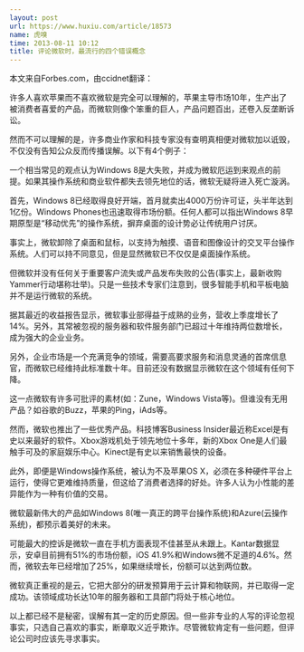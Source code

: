 ```yaml
---
layout: post
url: https://www.huxiu.com/article/18573
name: 虎嗅
time: 2013-08-11 10:12
title: 评论微软时，最流行的四个错误概念
---
```

本文来自Forbes.com，由ccidnet翻译：

许多人喜欢苹果而不喜欢微软是完全可以理解的，苹果主导市场10年，生产出了被消费者喜爱的产品，而微软则像个笨重的巨人，产品问题百出，还卷入反垄断诉讼。

然而不可以理解的是，许多商业作家和科技专家没有查明真相便对微软加以诋毁，不仅没有告知公众反而传播误解。以下有4个例子：

一个相当常见的观点认为Windows 8是大失败，并成为微软厄运到来观点的前提。如果其操作系统和商业软件都失去领先地位的话，微软无疑将进入死亡漩涡。

首先，Windows 8已经取得良好开端，首月就卖出4000万份许可证，头半年达到1亿份。Windows Phones也迅速取得市场份额。任何人都可以指出Windows 8早期原型是“移动优先”的操作系统，摒弃桌面的设计势必让传统用户讨厌。

事实上，微软卸除了桌面和鼠标，以支持为触摸、语音和图像设计的交叉平台操作系统。人们可以持不同意见，但是显然微软已不仅仅是桌面操作系统。

但微软并没有任何关于重要客户流失或产品发布失败的公告(事实上，最新收购Yammer行动堪称壮举)。只是一些技术专家们注意到，很多智能手机和平板电脑并不是运行微软的系统。

据其最近的收益报告显示，微软事业部得益于成熟的业务，营收上季度增长了14%。另外，其常被忽视的服务器和软件服务部门已超过十年维持两位数增长，成为强大的企业业务。

另外，企业市场是一个充满竞争的领域，需要高要求服务和消息灵通的首席信息官，而微软已经维持此标准数十年。目前还没有数据显示微软在这个领域有任何下降。

这一点微软有许多可批评的素材(如：Zune，Windows Vista等)。但谁没有无用产品？如谷歌的Buzz，苹果的Ping，iAds等。

然而，微软也推出了一些优秀产品。科技博客Business Insider最近称Excel是有史以来最好的软件。Xbox游戏机处于领先地位十多年，新的Xbox One是人们最触手可及的家庭娱乐中心。Kinect是有史以来销售最快的设备。

此外，即便是Windows操作系统，被认为不及苹果OS X，必须在多种硬件平台上运行，使得它更难维持质量，但这给了消费者选择的好处。许多人认为小性能的差异能作为一种有价值的交易。

微软最新伟大的产品如Windows 8(唯一真正的跨平台操作系统)和Azure(云操作系统)，都预示着美好的未来。

可能最大的控诉是微软一直在手机方面表现不佳甚至从未跟上。Kantar数据显示，安卓目前拥有51%的市场份额，iOS 41.9%和Windows微不足道的4.6%。然而，微软去年已经增加了25%，如果继续增长，份额可以达到两位数。

微软真正重视的是云，它把大部分的研发预算用于云计算和物联网，并已取得一定成功。该领域成功长达10年的服务器和工具部门将处于核心地位。

以上都已经不是秘密，误解有其一定的历史原因。但一些非专业的人写的评论忽视事实，只选自己喜欢的事实，断章取义近乎欺诈。尽管微软肯定有一些问题，但评论公司时应该先寻求事实。

